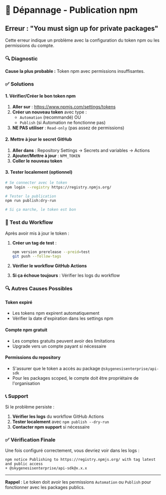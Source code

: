 # 🔧 Dépannage - Publication npm

## Erreur : "You must sign up for private packages"

Cette erreur indique un problème avec la configuration du token npm ou les permissions du compte.

### 🔍 Diagnostic

**Cause la plus probable :** Token npm avec permissions insuffisantes.

### ✅ Solutions

#### 1. Vérifier/Créer le bon token npm

1. **Aller sur** : https://www.npmjs.com/settings/tokens
2. **Créer un nouveau token** avec type :
   - `Automation` (recommandé) OU
   - `Publish` (si Automation ne fonctionne pas)
3. **NE PAS utiliser** : `Read-only` (pas assez de permissions)

#### 2. Mettre à jour le secret GitHub

1. **Aller dans** : Repository Settings → Secrets and variables → Actions
2. **Ajouter/Mettre à jour** : `NPM_TOKEN`
3. **Coller le nouveau token**

#### 3. Tester localement (optionnel)

```bash
# Se connecter avec le token
npm login --registry https://registry.npmjs.org/

# Tester la publication
npm run publish:dry-run

# Si ça marche, le token est bon
```

### 🧪 Test du Workflow

Après avoir mis à jour le token :

1. **Créer un tag de test** :
   ```bash
   npm version prerelease --preid=test
   git push --follow-tags
   ```

2. **Vérifier le workflow GitHub Actions**

3. **Si ça échoue toujours** : Vérifier les logs du workflow

### 🔍 Autres Causes Possibles

#### Token expiré
- Les tokens npm expirent automatiquement
- Vérifier la date d'expiration dans les settings npm

#### Compte npm gratuit
- Les comptes gratuits peuvent avoir des limitations
- Upgrade vers un compte payant si nécessaire

#### Permissions du repository
- S'assurer que le token a accès au package `@skygenesisenterprise/api-sdk`
- Pour les packages scoped, le compte doit être propriétaire de l'organisation

### 📞 Support

Si le problème persiste :

1. **Vérifier les logs** du workflow GitHub Actions
2. **Tester localement** avec `npm publish --dry-run`
3. **Contacter npm support** si nécessaire

### ✅ Vérification Finale

Une fois configuré correctement, vous devriez voir dans les logs :
```
npm notice Publishing to https://registry.npmjs.org/ with tag latest and public access
+ @skygenesisenterprise/api-sdk@x.x.x
```

---

**Rappel** : Le token doit avoir les permissions `Automation` ou `Publish` pour fonctionner avec les packages publics.